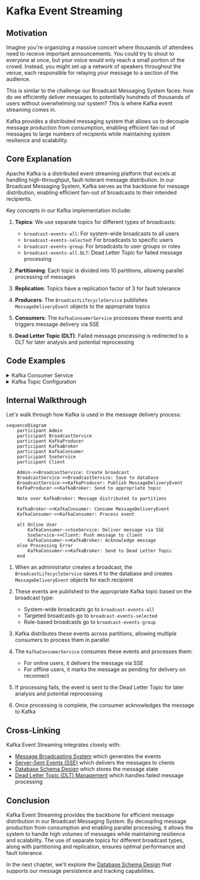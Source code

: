 # Kafka Event Streaming

## Motivation

Imagine you're organizing a massive concert where thousands of attendees need to receive important announcements. You could try to shout to everyone at once, but your voice would only reach a small portion of the crowd. Instead, you might set up a network of speakers throughout the venue, each responsible for relaying your message to a section of the audience.

This is similar to the challenge our Broadcast Messaging System faces: how do we efficiently deliver messages to potentially hundreds of thousands of users without overwhelming our system? This is where Kafka event streaming comes in.

Kafka provides a distributed messaging system that allows us to decouple message production from consumption, enabling efficient fan-out of messages to large numbers of recipients while maintaining system resilience and scalability.

## Core Explanation

Apache Kafka is a distributed event streaming platform that excels at handling high-throughput, fault-tolerant message distribution. In our Broadcast Messaging System, Kafka serves as the backbone for message distribution, enabling efficient fan-out of broadcasts to their intended recipients.

Key concepts in our Kafka implementation include:

1. **Topics**: We use separate topics for different types of broadcasts:
   - `broadcast-events-all`: For system-wide broadcasts to all users
   - `broadcast-events-selected`: For broadcasts to specific users
   - `broadcast-events-group`: For broadcasts to user groups or roles
   - `broadcast-events-all.DLT`: Dead Letter Topic for failed message processing

2. **Partitioning**: Each topic is divided into 10 partitions, allowing parallel processing of messages

3. **Replication**: Topics have a replication factor of 3 for fault tolerance

4. **Producers**: The `BroadcastLifecycleService` publishes `MessageDeliveryEvent` objects to the appropriate topics

5. **Consumers**: The `KafkaConsumerService` processes these events and triggers message delivery via SSE

6. **Dead Letter Topic (DLT)**: Failed message processing is redirected to a DLT for later analysis and potential reprocessing

## Code Examples

<details>
<summary>Kafka Consumer Service</summary>

```java
// From KafkaConsumerService.java
@KafkaListener(
        topics = "${broadcast.kafka.topic.name.selected:broadcast-events-selected}",
        groupId = "${spring.kafka.consumer.group-id:broadcast-service-group}-selected",
        containerFactory = "kafkaListenerContainerFactory"
)
public void processSelectedUsersBroadcastEvent(
        @Payload MessageDeliveryEvent event,
        @Header(KafkaHeaders.RECEIVED_TOPIC) String topic,
        @Header(KafkaHeaders.RECEIVED_PARTITION) String partition,
        @Header(KafkaHeaders.OFFSET) long offset,
        Acknowledgment acknowledgment) {
    
    if (testingConfigurationService.isMarkedForFailure(event.getBroadcastId())) {
        log.warn("DLT TEST MODE [SELECTED]: Simulating failure for broadcast ID: {}", event.getBroadcastId());
        throw new RuntimeException("Simulating DLT failure for broadcast ID: " + event.getBroadcastId());
    }

    processBroadcastEvent(event, topic, partition, offset, acknowledgment);
}
```
</details>

<details>
<summary>Kafka Topic Configuration</summary>

```yaml
# From kafka-topic.yaml
apiVersion: kafka.strimzi.io/v1beta2
kind: KafkaTopic
metadata:
  name: broadcast-events-all
  namespace: kafka-system
  labels:
    strimzi.io/cluster: my-cluster
spec:
  partitions: 10
  replicas: 3
  config:
    retention.ms: 604800000  # 7 days
    cleanup.policy: delete
    compression.type: lz4
```
</details>

## Internal Walkthrough

Let's walk through how Kafka is used in the message delivery process:

```mermaid
sequenceDiagram
    participant Admin
    participant BroadcastService
    participant KafkaProducer
    participant KafkaBroker
    participant KafkaConsumer
    participant SseService
    participant Client

    Admin->>BroadcastService: Create broadcast
    BroadcastService->>BroadcastService: Save to database
    BroadcastService->>KafkaProducer: Publish MessageDeliveryEvent
    KafkaProducer->>KafkaBroker: Send to appropriate topic
    
    Note over KafkaBroker: Message distributed to partitions
    
    KafkaBroker->>KafkaConsumer: Consume MessageDeliveryEvent
    KafkaConsumer->>KafkaConsumer: Process event
    
    alt Online User
        KafkaConsumer->>SseService: Deliver message via SSE
        SseService->>Client: Push message to client
        KafkaConsumer->>KafkaBroker: Acknowledge message
    else Processing Error
        KafkaConsumer->>KafkaBroker: Send to Dead Letter Topic
    end
```

1. When an administrator creates a broadcast, the `BroadcastLifecycleService` saves it to the database and creates `MessageDeliveryEvent` objects for each recipient

2. These events are published to the appropriate Kafka topic based on the broadcast type:
   - System-wide broadcasts go to `broadcast-events-all`
   - Targeted broadcasts go to `broadcast-events-selected`
   - Role-based broadcasts go to `broadcast-events-group`

3. Kafka distributes these events across partitions, allowing multiple consumers to process them in parallel

4. The `KafkaConsumerService` consumes these events and processes them:
   - For online users, it delivers the message via SSE
   - For offline users, it marks the message as pending for delivery on reconnect

5. If processing fails, the event is sent to the Dead Letter Topic for later analysis and potential reprocessing

6. Once processing is complete, the consumer acknowledges the message to Kafka

## Cross-Linking

Kafka Event Streaming integrates closely with:

- [Message Broadcasting System](01_message_broadcasting_system.md) which generates the events
- [Server-Sent Events (SSE)](02_server_sent_events.md) which delivers the messages to clients
- [Database Schema Design](04_database_schema_design.md) which stores the message state
- [Dead Letter Topic (DLT) Management](07_dlt_management.md) which handles failed message processing


## Conclusion

Kafka Event Streaming provides the backbone for efficient message distribution in our Broadcast Messaging System. By decoupling message production from consumption and enabling parallel processing, it allows the system to handle high volumes of messages while maintaining resilience and scalability. The use of separate topics for different broadcast types, along with partitioning and replication, ensures optimal performance and fault tolerance.

In the next chapter, we'll explore the [Database Schema Design](04_database_schema_design.md) that supports our message persistence and tracking capabilities.